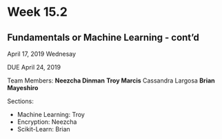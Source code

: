 # Week 15.2
## Fundamentals or Machine Learning - cont’d

April 17, 2019 Wednesay

DUE April 24, 2019

Team Members:
  **Neezcha Dinman**
  **Troy Marcis** 
  Cassandra Largosa
  **Brian Mayeshiro**
  
Sections:
  - Machine Learning: Troy
  - Encryption: Neezcha
  - Scikit-Learn: Brian
  
  
